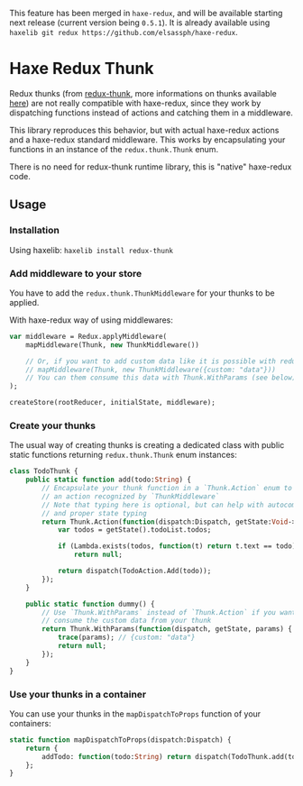 This feature has been merged in `haxe-redux`, and will be available starting next release (current version being `0.5.1`). It is already available using `haxelib git redux https://github.com/elsassph/haxe-redux`.

# Haxe Redux Thunk

Redux thunks (from [redux-thunk](https://github.com/gaearon/redux-thunk), more informations on thunks available [here](https://stackoverflow.com/questions/35411423/how-to-dispatch-a-redux-action-with-a-timeout/35415559#35415559)) are not really compatible with haxe-redux, since they work by dispatching functions instead of actions and catching them in a middleware.

This library reproduces this behavior, but with actual haxe-redux actions and a haxe-redux standard middleware.
This works by encapsulating your functions in an instance of the `redux.thunk.Thunk` enum.

There is no need for redux-thunk  runtime library, this is "native" haxe-redux code.

## Usage

### Installation

Using haxelib:
`haxelib install redux-thunk`

### Add middleware to your store

You have to add the `redux.thunk.ThunkMiddleware` for your thunks to be applied.

With haxe-redux way of using middlewares:
```haxe
var middleware = Redux.applyMiddleware(
	mapMiddleware(Thunk, new ThunkMiddleware())

	// Or, if you want to add custom data like it is possible with redux-thunk:
	// mapMiddleware(Thunk, new ThunkMiddleware({custom: "data"}))
	// You can them consume this data with Thunk.WithParams (see below)
);

createStore(rootReducer, initialState, middleware);
```

### Create your thunks

The usual way of creating thunks is creating a dedicated class with public static functions returning `redux.thunk.Thunk` enum instances:
```haxe
class TodoThunk {
	public static function add(todo:String) {
		// Encapsulate your thunk function in a `Thunk.Action` enum to create
		// an action recognized by `ThunkMiddleware`
		// Note that typing here is optional, but can help with autocompletion
		// and proper state typing
		return Thunk.Action(function(dispatch:Dispatch, getState:Void->AppState) {
			var todos = getState().todoList.todos;

			if (Lambda.exists(todos, function(t) return t.text == todo))
				return null;

			return dispatch(TodoAction.Add(todo));
		});
	}

	public static function dummy() {
		// Use `Thunk.WithParams` instead of `Thunk.Action` if you want to
		// consume the custom data from your thunk
		return Thunk.WithParams(function(dispatch, getState, params) {
			trace(params); // {custom: "data"}
			return null;
		});
	}
}
```

### Use your thunks in a container

You can use your thunks in the `mapDispatchToProps` function of your containers:
```haxe
static function mapDispatchToProps(dispatch:Dispatch) {
	return {
		addTodo: function(todo:String) return dispatch(TodoThunk.add(todo))
	};
}
```

